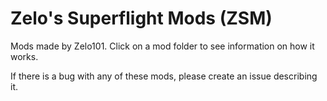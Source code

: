 # Zelo's Superflight Mods (ZSM)

Mods made by Zelo101. Click on a mod folder to see information on how it works.

If there is a bug with any of these mods, please create an issue describing it.